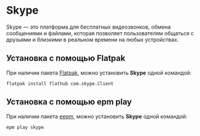 # Skype

Skype — это платформа для бесплатных видеозвонков, обмена сообщениями и файлами, которая позволяет пользователям общаться с друзьями и близкими в реальном времени на любых устройствах.

## Установка c помощью Flatpak <Badge type="danger" text="Неофициальная сборка" />

При наличии пакета [Flatpak](/flatpak), можно установить **Skype** одной командой:

```shell
flatpak install flathub com.skype.Client
```

## Установка c помощью epm play <Badge type="danger" text="Неофициальная сборка" />

При наличии пакета [eepm](/epm), можно установить **Skype** одной командой:

```shell
epm play skype
```